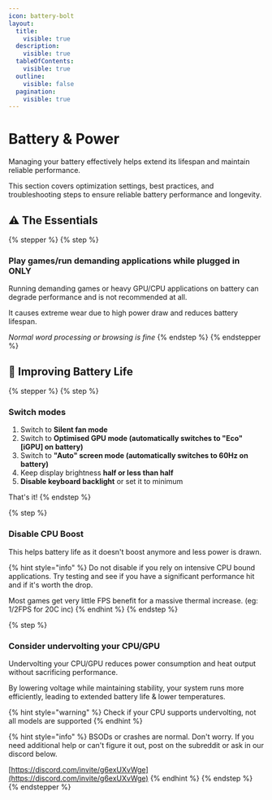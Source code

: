```yaml
---
icon: battery-bolt
layout:
  title:
    visible: true
  description:
    visible: true
  tableOfContents:
    visible: true
  outline:
    visible: false
  pagination:
    visible: true
---
```


# Battery & Power

Managing your battery effectively helps extend its lifespan and maintain reliable performance.

This section covers optimization settings, best practices, and troubleshooting steps to ensure reliable battery performance and longevity.

## ⚠️ The Essentials

{% stepper %}
{% step %}
### Play games/run demanding applications while plugged in ONLY

Running demanding games or heavy GPU/CPU applications on battery can degrade performance and is not recommended at all.&#x20;

It causes extreme wear due to high power draw and reduces battery lifespan.

_Normal word processing or browsing is fine_
{% endstep %}
{% endstepper %}

## &#x20;💖 Improving Battery Life

{% stepper %}
{% step %}
### Switch modes

1. Switch to **Silent fan mode**
2. Switch to **Optimised GPU mode (automatically switches to "Eco" \[iGPU] on battery)**
3. Switch to **"Auto" screen mode (automatically switches to 60Hz on battery)**
4. Keep display brightness **half or less than half**
5. **Disable keyboard backlight** or set it to minimum

That's it!
{% endstep %}

{% step %}
### Disable CPU Boost

This helps battery life as it doesn't boost anymore and less power is drawn.&#x20;

{% hint style="info" %}
Do not disable if you rely on intensive CPU bound applications. Try testing and see if you have a significant performance hit and if it's worth the drop.

Most games get very little FPS benefit for a massive thermal increase. (eg: 1/2FPS for 20C inc)
{% endhint %}
{% endstep %}

{% step %}
### Consider undervolting your CPU/GPU

Undervolting your CPU/GPU reduces power consumption and heat output without sacrificing performance.&#x20;

By lowering voltage while maintaining stability, your system runs more efficiently, leading to extended battery life & lower temperatures.

{% hint style="warning" %}
Check if your CPU supports undervolting, not all models are supported
{% endhint %}

{% hint style="info" %}
BSODs or crashes are normal. Don't worry. If you need additional help or can't figure it out, post on the subreddit or ask in our discord below.

[https://discord.com/invite/g6exUXvWge](https://discord.com/invite/g6exUXvWge)
{% endhint %}
{% endstep %}
{% endstepper %}

